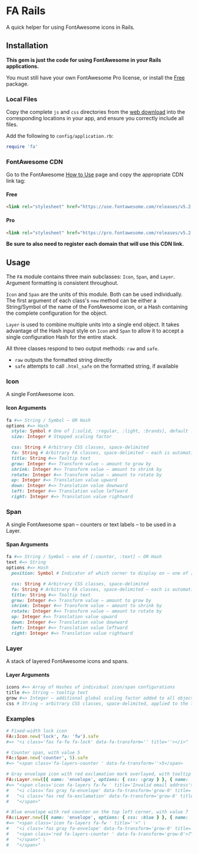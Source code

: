 # FA Rails

A quick helper for using FontAwesome icons in Rails.

## Installation

**This gem is just the code for using FontAwesome in your Rails applications.**

You must still have your own FontAwesome Pro license, or install the
[Free](https://use.fontawesome.com/releases/v5.2.0/fontawesome-free-5.2.0-web.zip)
package.

### Local Files

Copy the complete `js` and `css` directories from the
[web download](https://fontawesome.com/releases/5.2.0/web/download) into the
corresponding locations in your app, and ensure you correctly include all files.

Add the following to `config/application.rb`:

```ruby
require 'fa'
```

### FontAwesome CDN

Go to the FontAwesome
[How to Use](https://fontawesome.com/how-to-use/on-the-web/setup/getting-started?using=web-fonts-with-css)
page and copy the appropriate CDN link tag:

#### Free

```html
<link rel="stylesheet" href="https://use.fontawesome.com/releases/v5.2.0/css/all.css" integrity="sha384-some-key-here" crossorigin="anonymous">
```

#### Pro

```html
<link rel="stylesheet" href="https://pro.fontawesome.com/releases/v5.2.0/css/all.css" integrity="sha384-some-key-here" crossorigin="anonymous">
```

**Be sure to also need to register each domain that will use this CDN link.**

## Usage

The `FA` module contains three main subclasses: `Icon`, `Span`, and `Layer`.
Argument formatting is consistent throughout.

`Icon` and `Span` are the units of this module. Both can be used individually.  
The first argument of each class's `new` method can be either a String/Symbol of
the name of the FontAwesome icon, or a Hash containing the complete
configuration for the object.

`Layer` is used to combine multiple units into a single end object. It takes
advantage of the Hash input style on `Icon` and `Span` to allow it to accept a
single configuration Hash for the entire stack.

All three classes respond to two output methods: `raw` and `safe`.

- `raw` outputs the formatted string directly
- `safe` attempts to call `.html_safe` on the formatted string, if available

### Icon

A single FontAwesome icon.

#### Icon Arguments

```ruby
fa #=> String / Symbol – OR Hash
options #=> Hash
  style: Symbol # One of [:solid, :regular, :light, :brands], default :solid
  size: Integer # Stepped scaling factor

  css: String # Arbitrary CSS classes, space-delimited
  fa: String # Arbitrary FA classes, space-delimited – each is automatically prefixed with `fa-`
  title: String #=> Tooltip text
  grow: Integer #=> Transform value – amount to grow by
  shrink: Integer #=> Transform value – amount to shrink by
  rotate: Integer #=> Transform value – amount to rotate by
  up: Integer #=> Translation value upward
  down: Integer #=> Translation value downward
  left: Integer #=> Translation value leftward
  right: Integer #=> Translation value rightward
```

### Span

A single FontAwesome span – counters or text labels – to be used in a Layer.

#### Span Arguments

```ruby
fa #=> String / Symbol – one of [:counter, :text] – OR Hash
text #=> String
options #=> Hash
  position: Symbol # Indicator of which corner to display on – one of [:tr, :tl, :br, :bl]

  css: String # Arbitrary CSS classes, space-delimited
  fa: String # Arbitrary FA classes, space-delimited – each is automatically prefixed with `fa-`
  title: String #=> Tooltip text
  grow: Integer #=> Transform value – amount to grow by
  shrink: Integer #=> Transform value – amount to shrink by
  rotate: Integer #=> Transform value – amount to rotate by
  up: Integer #=> Translation value upward
  down: Integer #=> Translation value downward
  left: Integer #=> Translation value leftward
  right: Integer #=> Translation value rightward
```

### Layer

A stack of layered FontAwesome icons and spans.

#### Layer Arguments

```ruby
icons #=> Array of Hashes of individual icon/span configurations
title #=> String – tooltip text
grow #=> Integer – additional global scaling factor added to all objects in the stack
css # String – arbitrary CSS classes, space-delimited, applied to the layer stack
```

### Examples

```ruby
# Fixed-width lock icon
FA::Icon.new('lock', fa: 'fw').safe
#=> "<i class='fas fa-fw fa-lock' data-fa-transform='' title=''></i>"

# Counter span, with value 5
FA::Span.new('counter', 5).safe
#=> "<span class='fa-layers-counter ' data-fa-transform=''>5</span>

# Gray envelope icon with red exclamation mark overlayed, with tooltip 'Invalid email address'
FA::Layer.new([{ name: 'envelope', options: { css: :gray } }, { name: 'exclamation', options: { css: :red } }], title: 'Invalid email address').safe
#=> "<span class='icon fa-layers fa-fw ' title='Invalid email address'>" \
#   "<i class='fas gray fa-envelope' data-fa-transform='grow-0' title=''></i>" \
#   "<i class='fas red fa-exclamation' data-fa-transform='grow-0' title=''></i>" \
#   "</span>"

# Blue envelope with red counter on the top left corner, with value 7
FA::Layer.new([{ name: 'envelope', options: { css: :blue } }, { name: 'counter', text: 7, options: { css: :red, position: :tl } }]).safe
#=> "<span class='icon fa-layers fa-fw ' title=''>" \
#   "<i class='fas gray fa-envelope' data-fa-transform='grow-0' title=''></i>" \
#   "<span class='red fa-layers-counter ' data-fa-transform='grow-0'>7" \
#   "</span>" \
#   "</span>"
```
